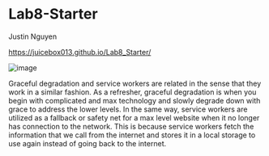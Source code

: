 # Lab8-Starter
Justin Nguyen

https://juicebox013.github.io/Lab8_Starter/

![image](pwa.png)

Graceful degradation and service workers are related in the sense that they work in a similar fashion. As a refresher, graceful degradation is when you begin with complicated and max technology and slowly degrade down with grace to address the lower levels. In the same way, service workers are utilized as a fallback or safety net for a max level website when it no longer has connection to the network. This is because service workers fetch the information that we call from the internet and stores it in a local storage to use again instead of going back to the internet. 
